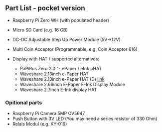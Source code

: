 ## Part List - pocket version

- Raspberry Pi Zero WH (with populated header)
- Micro SD Card (e.g. 16 GB)
- DC-DC Adjustable Step Up Power Module (5V->12V)
- Multi Coin Acceptor (Programmable, e.g. Coin Acceptor 616)
- Display with HAT / supported alternatives:

    - PaPiRus Zero 2.0 "- ePaper / eInk pHAT
    - Waveshare 2.13inch e-Paper HAT
    - Waveshare 2.13inch e-Paper HAT (D) [link](https://www.waveshare.com/2.13inch-e-paper-hat-d.htm)
    - Waveshare 2.66inch E-Paper E-Ink Display Module
    - Waveshare 2.7inch E-Ink display HAT

### Opitional parts

- Raspberry Pi Camera 5MP OV5647 
- Push Button with 3V LED (You may need a series resistor of 330 Ohm)
- Relais Modul (e.g. KY-019)
